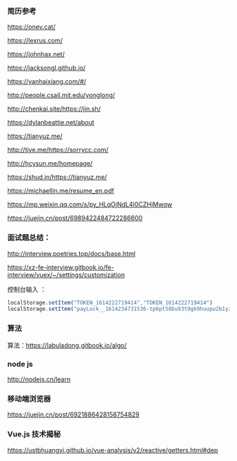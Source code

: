### 简历参考

https://onev.cat/

https://lexrus.com/

https://johnhax.net/

https://jacksongl.github.io/ 

https://yanhaixiang.com/#/

http://people.csail.mit.edu/yonglong/

http://chenkai.site/https://jin.sh/

https://dylanbeattie.net/about

https://tianyuz.me/

http://tiye.me/https://sorrycc.com/

http://hcysun.me/homepage/

https://shud.in/https://tianyuz.me/

https://michaellin.me/resume_en.pdf

https://mp.weixin.qq.com/s/py_HLqOjNdL4l0CZHjMwqw

https://juejin.cn/post/6989422484722286600

### 面试题总结：

http://interview.poetries.top/docs/base.html

https://xz-fe-interview.gitbook.io/fe-interview/vuex/~/settings/customization

控制台输入 ：

```js
localStorage.setItem("TOKEN_1614222719414","TOKEN_1614222719414")
localStorage.setItem("payLock__1614234731536-tp6pt58bu93t9gk9huupu2b1yz0bsgyf","1614234731536-tp6pt58bu93t9gk9huupu2b1yz0bsgyf ")
```

### 算法

算法：https://labuladong.gitbook.io/algo/

### node js

http://nodejs.cn/learn

### 移动端浏览器

https://juejin.cn/post/6921886428158754829

### Vue.js 技术揭秘

https://ustbhuangyi.github.io/vue-analysis/v2/reactive/getters.html#dep